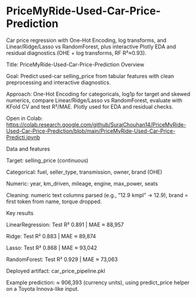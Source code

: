 # PriceMyRide-Used-Car-Price-Prediction
Car price regression with One-Hot Encoding, log transforms, and Linear/Ridge/Lasso vs RandomForest, plus interactive Plotly EDA and residual diagnostics.(OHE + log transforms, RF R²≈0.93).

Title: PriceMyRide-Used-Car-Price-Prediction
Overview

Goal: Predict used-car selling_price from tabular features with clean preprocessing and interactive diagnostics.

Approach: One-Hot Encoding for categoricals, log1p for target and skewed numerics, compare Linear/Ridge/Lasso vs RandomForest, evaluate with KFold CV and test R²/MAE. Plotly used for EDA and residual checks.

Open in Colab: https://colab.research.google.com/github/SurajChouhan14/PriceMyRide-Used-Car-Price-Prediction/blob/main/PriceMyRide-Used-Car-Price-Predicti.ipynb

Data and features

Target: selling_price (continuous)

Categorical: fuel, seller_type, transmission, owner, brand (OHE)

Numeric: year, km_driven, mileage, engine, max_power, seats

Cleaning: numeric text columns parsed (e.g., “12.9 kmpl” → 12.9), brand = first token from name, torque dropped.

Key results 

LinearRegression: Test R² 0.891 | MAE ≈ 88,957

Ridge: Test R² 0.883 | MAE ≈ 89,874

Lasso: Test R² 0.868 | MAE ≈ 93,042

RandomForest: Test R² 0.929 | MAE ≈ 73,063

Deployed artifact: car_price_pipeline.pkl

Example prediction: ≈ 906,393 (currency units), using predict_price helper on a Toyota Innova-like input.

